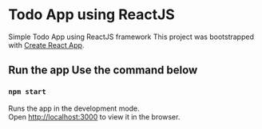 # Todo App using ReactJS
Simple Todo App using ReactJS framework
This project was bootstrapped with [Create React App](https://github.com/facebook/create-react-app).

## Run the app Use the command below
### `npm start`

Runs the app in the development mode.<br>
Open [http://localhost:3000](http://localhost:3000) to view it in the browser.


